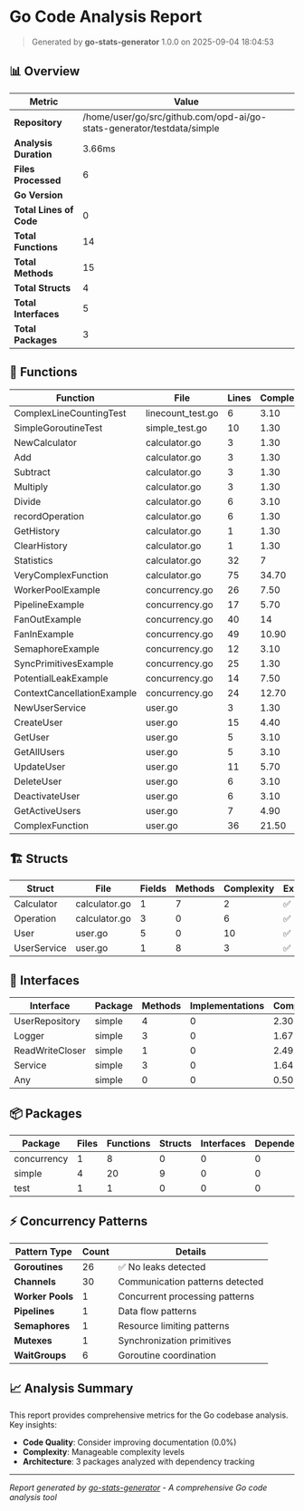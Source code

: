 


# Go Code Analysis Report

> Generated by **go-stats-generator** 1.0.0 on 2025-09-04 18:04:53

## 📊 Overview

| Metric | Value |
|--------|-------|
| **Repository** | /home/user/go/src/github.com/opd-ai/go-stats-generator/testdata/simple |
| **Analysis Duration** | 3.66ms |
| **Files Processed** | 6 |
| **Go Version** |  |
| **Total Lines of Code** | 0 |
| **Total Functions** | 14 |
| **Total Methods** | 15 |
| **Total Structs** | 4 |
| **Total Interfaces** | 5 |
| **Total Packages** | 3 |



## 🔧 Functions


| Function | File | Lines | Complexity | Exported | Documentation |
|----------|------|-------|------------|----------|---------------|
| ComplexLineCountingTest | linecount\_test.go | 6 | 3.10 | ✅ | 27.6% |
| SimpleGoroutineTest | simple\_test.go | 10 | 1.30 | ✅ | 0.0% |
| NewCalculator | calculator.go | 3 | 1.30 | ✅ | 15.6% |
| Add | calculator.go | 3 | 1.30 | ✅ | 8.4% |
| Subtract | calculator.go | 3 | 1.30 | ✅ | 12.4% |
| Multiply | calculator.go | 3 | 1.30 | ✅ | 12.8% |
| Divide | calculator.go | 6 | 3.10 | ✅ | 10.8% |
| recordOperation | calculator.go | 6 | 1.30 | ❌ | 19.2% |
| GetHistory | calculator.go | 1 | 1.30 | ✅ | 26.4% |
| ClearHistory | calculator.go | 1 | 1.30 | ✅ | 16.8% |
| Statistics | calculator.go | 32 | 7 | ✅ | 22.8% |
| VeryComplexFunction | calculator.go | 75 | 34.70 | ✅ | 28.0% |
| WorkerPoolExample | concurrency.go | 26 | 7.50 | ✅ | 31.2% |
| PipelineExample | concurrency.go | 17 | 5.70 | ✅ | 30.0% |
| FanOutExample | concurrency.go | 40 | 14 | ✅ | 29.6% |
| FanInExample | concurrency.go | 49 | 10.90 | ✅ | 29.2% |
| SemaphoreExample | concurrency.go | 12 | 3.10 | ✅ | 16.4% |
| SyncPrimitivesExample | concurrency.go | 25 | 1.30 | ✅ | 33.2% |
| PotentialLeakExample | concurrency.go | 14 | 7.50 | ✅ | 33.2% |
| ContextCancellationExample | concurrency.go | 24 | 12.70 | ✅ | 16.8% |
| NewUserService | user.go | 3 | 1.30 | ✅ | 16.8% |
| CreateUser | user.go | 15 | 4.40 | ✅ | 12.0% |
| GetUser | user.go | 5 | 3.10 | ✅ | 12.4% |
| GetAllUsers | user.go | 5 | 3.10 | ✅ | 22.0% |
| UpdateUser | user.go | 11 | 5.70 | ✅ | 14.4% |
| DeleteUser | user.go | 6 | 3.10 | ✅ | 12.8% |
| DeactivateUser | user.go | 6 | 3.10 | ✅ | 13.6% |
| GetActiveUsers | user.go | 7 | 4.90 | ✅ | 26.4% |
| ComplexFunction | user.go | 36 | 21.50 | ✅ | 25.2% |




## 🏗️ Structs


| Struct | File | Fields | Methods | Complexity | Exported |
|--------|------|--------|---------|------------|----------|
| Calculator | calculator.go | 1 | 7 | 2 | ✅ |
| Operation | calculator.go | 3 | 0 | 6 | ✅ |
| User | user.go | 5 | 0 | 10 | ✅ |
| UserService | user.go | 1 | 8 | 3 | ✅ |




## 🔌 Interfaces


| Interface | Package | Methods | Implementations | Complexity | Exported |
|-----------|---------|---------|----------------|------------|----------|
| UserRepository | simple | 4 | 0 | 2.30 | ✅ |
| Logger | simple | 3 | 0 | 1.67 | ✅ |
| ReadWriteCloser | simple | 1 | 0 | 2.49 | ✅ |
| Service | simple | 3 | 0 | 1.64 | ✅ |
| Any | simple | 0 | 0 | 0.50 | ✅ |




## 📦 Packages


| Package | Files | Functions | Structs | Interfaces | Dependencies |
|---------|-------|-----------|---------|------------|--------------|
| concurrency | 1 | 8 | 0 | 0 | 0 |
| simple | 4 | 20 | 9 | 0 | 0 |
| test | 1 | 1 | 0 | 0 | 0 |




## ⚡ Concurrency Patterns

| Pattern Type | Count | Details |
|--------------|-------|---------|
| **Goroutines** | 26 | ✅ No leaks detected |
| **Channels** | 30 | Communication patterns detected |
| **Worker Pools** | 1 | Concurrent processing patterns |
| **Pipelines** | 1 | Data flow patterns |
| **Semaphores** | 1 | Resource limiting patterns |
| **Mutexes** | 1 | Synchronization primitives |
| **WaitGroups** | 6 | Goroutine coordination |





## 📈 Analysis Summary

This report provides comprehensive metrics for the Go codebase analysis. Key insights:

- **Code Quality**: Consider improving documentation (0.0%)
- **Complexity**: Manageable complexity levels
- **Architecture**: 3 packages analyzed with dependency tracking

---
*Report generated by [go-stats-generator](https://github.com/opd-ai/go-stats-generator) - A comprehensive Go code analysis tool*
